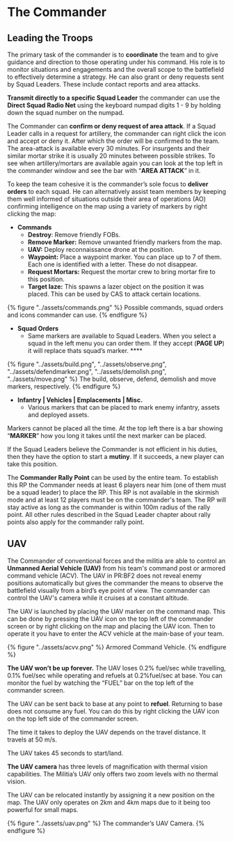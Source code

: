 # The Commander

## Leading the Troops

The primary task of the commander is to **coordinate** the team and to give guidance and direction to those operating under his command. His role is to monitor situations and engagements and the overall scope to the battlefield to effectively determine a strategy. He can also grant or deny requests sent by Squad Leaders. These include contact reports and area attacks.

**Transmit directly to a specific Squad Leader** the commander can use the **Direct Squad Radio Net** using the keyboard numpad digits 1 - 9 by holding down the squad number on the numpad.

The Commander can **confirm or deny request of area attack**. If a Squad Leader calls in a request for artillery, the commander can right click the icon and accept or deny it. After which the order will be confirmed to the team. The area-attack is available every 30 minutes. For insurgents and their similar mortar strike it is usually 20 minutes between possible strikes. To see when artillery/mortars are available again you can look at the top left in the commander window and see the bar with “**AREA ATTACK**” in it.

To keep the team cohesive it is the commander’s sole focus to **deliver orders** to each squad. He can alternatively assist team members by keeping them well informed of situations outside their area of operations (AO) confirming intelligence on the map using a variety of markers by right clicking the map:

* **Commands**
  * **Destroy**: Remove friendly FOBs.
  * **Remove Marker:** Remove unwanted friendly markers from the map.
  * **UAV:** Deploy reconnaissance drone at the position.
  * **Waypoint:** Place a waypoint marker. You can place up to 7 of them. Each one is identified with a letter. These do not disappear.
  * **Request Mortars:** Request the mortar crew to bring mortar fire to this position.
  * **Target laze:** This spawns a lazer object on the position it was placed. This can be used by CAS to attack certain locations.

{% figure "../assets/commands.png" %}
Possible commands, squad orders and icons commander can use.
{% endfigure %}

* **Squad Orders**
  * Same markers are available to Squad Leaders. When you select a squad in the left menu you can order them. If they accept (**PAGE UP**) it will replace thats squad’s marker. ****

{% figure "../assets/build.png", "../assets/observe.png", "../assets/defendmarker.png", "../assets/demolish.png", "../assets/move.png" %}
The build, observe, defend, demolish and move markers, respectively.
{% endfigure %}

* **Infantry \| Vehicles \| Emplacements \| Misc.**
  * Various markers that can be placed to mark enemy infantry, assets and deployed assets.

Markers cannot be placed all the time. At the top left there is a bar showing “**MARKER**” how you long it takes until the next marker can be placed.

If the Squad Leaders believe the Commander is not efficient in his duties, then they have the option to start a **mutiny**. If it succeeds, a new player can take this position.

The **Commander Rally Point** can be used by the entire team. To establish this RP the Commander needs at least 6 players near him (one of them must be a squad leader) to place the RP. This RP is not available in the skirmish mode and at least 12 players must be on the commander's team. The RP will stay active as long as the commander is within 100m radius of the rally point. All other rules described in the Squad Leader chapter about rally points also apply for the commander rally point.

## UAV

The Commander of conventional forces and the militia are able to control an **Unmanned Aerial Vehicle (UAV)** from his team's command post or armored command vehicle (ACV). The UAV in PR:BF2 does not reveal enemy positions automatically but gives the commander the means to observe the battlefield visually from a bird’s eye point of view. The commander can control the UAV's camera while it cruises at a constant altitude.

The UAV is launched by placing the UAV marker on the command map. This can be done by pressing the UAV icon on the top left of the commander screen or by right clicking on the map and placing the UAV icon. Then to operate it you have to enter the ACV vehicle at the main-base of your team.

{% figure "../assets/acvv.png" %}
Armored Command Vehicle.
{% endfigure %}

**The UAV won’t be up forever.** The UAV loses 0.2% fuel/sec while travelling, 0.1% fuel/sec while operating and refuels at 0.2%fuel/sec at base. You can monitor the fuel by watching the “FUEL” bar on the top left of the commander screen.

The UAV can be sent back to base at any point to **refuel**. Returning to base does not consume any fuel. You can do this by right clicking the UAV icon on the top left side of the commander screen.

The time it takes to deploy the UAV depends on the travel distance. It travels at 50 m/s.

The UAV takes 45 seconds to start/land.

**The UAV camera** has three levels of magnification with thermal vision capabilities. The Militia’s UAV only offers two zoom levels with no thermal vision.

The UAV can be relocated instantly by assigning it a new position on the map. The UAV only operates on 2km and 4km maps due to it being too powerful for small maps.

{% figure "../assets/uav.png" %}
The commander’s UAV Camera.
{% endfigure %}